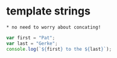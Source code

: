# template strings
    * no need to worry about concating!

```javascript
var first = "Pat";
var last = "Gerke";
console.log(`${first} to the ${last}`);

```